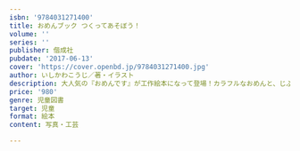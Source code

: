 ```yaml
---
isbn: '9784031271400'
title: おめんブック つくってあそぼう！
volume: ''
series: ''
publisher: 偕成社
pubdate: '2017-06-13'
cover: 'https://cover.openbd.jp/9784031271400.jpg'
author: いしかわこうじ／著・イラスト
description: 大人気の『おめんです』が工作絵本になって登場！カラフルなおめんと、じぶんでぬって作るおめんが12こできあがるよ！
price: '980'
genre: 児童図書
target: 児童
format: 絵本
content: 写真・工芸

---
```


